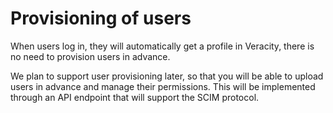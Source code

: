 # Provisioning of users
When users log in, they will automatically get a profile in Veracity, there is no need to provision users in advance. 

We plan to support user provisioning later, so that you will be able to upload users in advance and manage their permissions. This will be implemented through an API endpoint that will support the SCIM protocol.